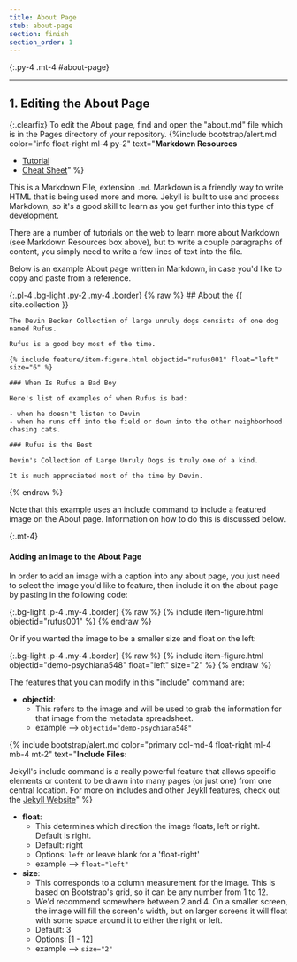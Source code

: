 ```yaml
---
title: About Page
stub: about-page
section: finish
section_order: 1
---
```


{:.py-4 .mt-4 #about-page}
***

## 1. Editing the About Page

{:.clearfix}
To edit the About page, find and open the "about.md" file which is in the Pages directory of your repository. 
{%include bootstrap/alert.md color="info float-right ml-4 py-2" text="**Markdown Resources**
- [Tutorial](https://www.markdowntutorial.com/) 
- [Cheat Sheet](https://github.com/adam-p/markdown-here/wiki/Markdown-Cheatsheet)" %} 

This is a Markdown File, extension `.md`. Markdown is a friendly way to write HTML that is being used more and more. 
Jekyll is built to use and process Markdown, so it's a good skill to learn as you get further into this type of development. 

There are a number of tutorials on the web to learn more about Markdown (see Markdown Resources box above), but to write a couple paragraphs of content, you simply need to write a few lines of text into the file.

Below is an example About page written in Markdown, in case you'd like to copy and paste from a reference. 

{:.pl-4 .bg-light .py-2 .my-4 .border}
{% raw %}
    ## About the {{ site.collection }} 

    The Devin Becker Collection of large unruly dogs consists of one dog named Rufus. 
    
    Rufus is a good boy most of the time. 

    {% include feature/item-figure.html objectid="rufus001" float="left" size="6" %}

    ### When Is Rufus a Bad Boy

    Here's list of examples of when Rufus is bad: 
    
    - when he doesn't listen to Devin
    - when he runs off into the field or down into the other neighborhood chasing cats. 

    ### Rufus is the Best

    Devin's Collection of Large Unruly Dogs is truly one of a kind. 
    
    It is much appreciated most of the time by Devin.

{% endraw %}

Note that this example uses an include command to include a featured image on the About page. Information on how to do this is discussed below.

{:.mt-4}
#### Adding an image to the About Page

In order to add an image with a caption into any about page, you just need to select the image you'd like to feature, then include it on the about page by pasting in the following code: 

{:.bg-light .p-4 .my-4 .border}
{% raw %}
    {% include item-figure.html objectid="rufus001"  %}
{% endraw %}

Or if you wanted the image to be a smaller size and float on the left:  

{:.bg-light .p-4 .my-4 .border}
{% raw %}
    {% include item-figure.html objectid="demo-psychiana548" float="left" size="2" %}
{% endraw %}

The features that you can modify in this "include" command are: 

- **objectid**: 
    - This refers to the image and will be used to grab the information for that image from the metadata spreadsheet. 
    - example --> `objectid="demo-psychiana548"`

{% include bootstrap/alert.md color="primary col-md-4 float-right ml-4 mb-4 mt-2" text="**Include Files:** 

Jekyll's include command is a really powerful feature that allows specific elements or content to be drawn into many pages (or just one) from one central location. For more on includes and other Jeykll features, check out the [Jekyll Website](https://jekyllrb.com/)" %}

- **float**: 
    - This determines which direction the image floats, left or right. Default is right.
    - Default: right
    - Options: `left` or leave blank for a 'float-right'  
    - example --> `float="left"`
- **size**:
    - This corresponds to a column measurement for the image. This is based on Bootstrap's grid, so it can be any number from 1 to 12. 
    - We'd recommend somewhere between 2 and 4. On a smaller screen, the image will fill the screen's width, but on larger screens it will float with some space around it to either the right or left.
    - Default: 3
    - Options: [1 - 12]
    - example --> `size="2"`